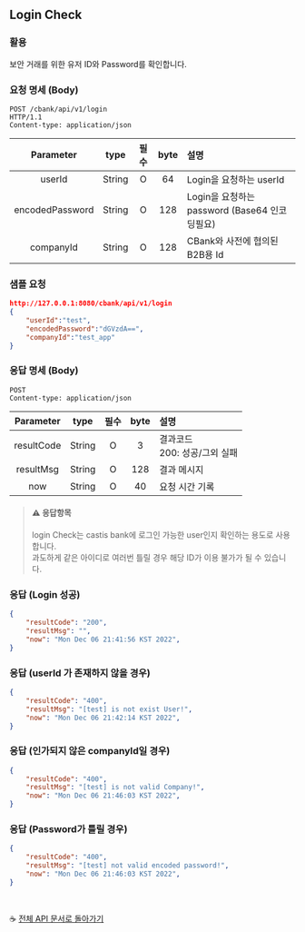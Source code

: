 
## Login Check

### 활용
보안 거래를 위한 유저 ID와 Password를 확인합니다.


### 요청 명세 (Body)
```
POST /cbank/api/v1/login 
HTTP/1.1  
Content-type: application/json
```
|   Parameter  | type        |    필수    | byte |                             설명                           |
|:------------:|:-----------:|:----------:|:----:|:-----------------------------------------------------------| 
| userId|  String     |    O        |   64 | Login을 요청하는 userId  |
| encodedPassword|  String     |    O        |   128 | Login을 요청하는 password (Base64 인코딩필요)  |
| companyId|  String     |  O          |   128 | CBank와 사전에 협의된 B2B용 Id |

### 샘플 요청
```json
http://127.0.0.1:8080/cbank/api/v1/login
{
    "userId":"test",
    "encodedPassword":"dGVzdA==",
    "companyId":"test_app"
}
```

### 응답 명세 (Body)
```
POST
Content-type: application/json
```
|   Parameter  | type        |    필수    | byte |                             설명                           |
|:------------:|:-----------:|:----------:|:----:|:-----------------------------------------------------------| 
| resultCode  |  String     |     O      |   3  | 결과코드<br>200: 성공/그외 실패  |
| resultMsg   |  String     |     O      |   128 | 결과 메시지 |
| now |  String     |     O      |   40  | 요청 시간 기록  |

> #### ⚠ 응답항목  
> login Check는 castis bank에 로그인 가능한 user인지 확인하는 용도로 사용합니다.<br>
> 과도하게 같은 아이디로 여러번 틀릴 경우 해당 ID가 이용 불가가 될 수 있습니다.<br>

### 응답 (Login 성공)
```json
{
    "resultCode": "200",
    "resultMsg": "",
    "now": "Mon Dec 06 21:41:56 KST 2022",
}
```

### 응답 (userId 가 존재하지 않을 경우)
```json
{
    "resultCode": "400",
    "resultMsg": "[test] is not exist User!",
    "now": "Mon Dec 06 21:42:14 KST 2022",
}
```

### 응답 (인가되지 않은 companyId일 경우)
```json
{
    "resultCode": "400",
    "resultMsg": "[test] is not valid Company!",
    "now": "Mon Dec 06 21:46:03 KST 2022",
}
```

### 응답 (Password가 틀릴 경우)
```json
{
    "resultCode": "400",
    "resultMsg": "[test] not valid encoded password!",
    "now": "Mon Dec 06 21:46:03 KST 2022",
}
```
<br>

☕ [전체 API 문서로 돌아가기](/api.md)
